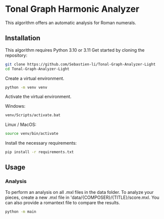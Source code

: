 # Tonal Graph Harmonic Analyzer 

This algorithm offers an automatic analysis for Roman numerals.

## Installation
This algorithm requires Python 3.10 or 3.11
Get started by cloning the repository: 
```bash
git clone https://github.com/Sebastien-li/Tonal-Graph-Analyzer-Light
cd Tonal-Graph-Analyzer-Light
```

Create a virtual environment.
```bash
python -m venv venv
```
Activate the virtual environment.

Windows:
```bash
venv/Scripts/activate.bat
```
Linux / MacOS:
```bash
source venv/bin/activate
```
Install the necessary requirements:
```bash
pip install -r requirements.txt
```

## Usage
### Analysis
To perform an analysis on all .mxl files in the data folder. To analyze your pieces, create a new .mxl file in 'data/{COMPOSER}/{TITLE}/score.mxl. You can also provide a romantext file to compare the results.

```bash
python -m main
```

